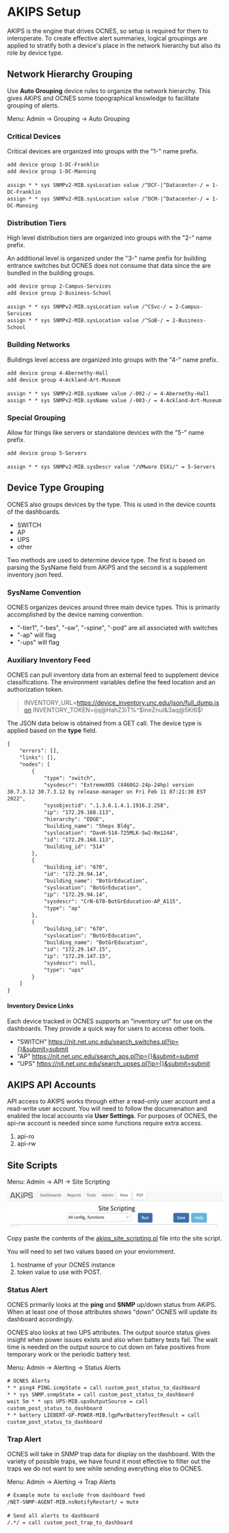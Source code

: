 AKIPS Setup
===

AKIPS is the engine that drives OCNES, so setup is required for them to interoperate.
To create effective alert summaries, logical groupings are applied to stratify both 
a device's place in the network hierarchy but also its role by device type.

## Network Hierarchy Grouping

Use **Auto Grouping** device rules to organize the network hierarchy.  This gives AKiPS and 
OCNES some topographical knowledge to facilitate grouping of alerts.

Menu: Admin -> Grouping -> Auto Grouping

### Critical Devices

Critical devices are organized into groups with the "1-" name prefix.

```
add device group 1-DC-Franklin 
add device group 1-DC-Manning

assign * * sys SNMPv2-MIB.sysLocation value /^DCF-|^Datacenter-/ = 1-DC-Franklin
assign * * sys SNMPv2-MIB.sysLocation value /^DCM-|^Datacenter-/ = 1-DC-Manning
```

### Distribution Tiers

High level distribution tiers are organized into groups with the "2-" name prefix.

An additional level is organized under the "3-" name prefix for building entrance switches
but OCNES does not consume that data since the are bundled in the building groups.

```
add device group 2-Campus-Services 
add device group 2-Business-School 

assign * * sys SNMPv2-MIB.sysLocation value /^CSvc-/ = 2-Campus-Services 
assign * * sys SNMPv2-MIB.sysLocation value /^SoB-/ = 2-Business-School 
```

### Building Networks

Buildings level access are organized into groups with the "4-" name prefix.

```
add device group 4-Abernethy-Hall
add device group 4-Ackland-Art-Museum

assign * * sys SNMPv2-MIB.sysName value /-002-/ = 4-Abernethy-Hall
assign * * sys SNMPv2-MIB.sysName value /-003-/ = 4-Ackland-Art-Museum
```

### Special Grouping

Allow for things like servers or standalone devices with the "5-" name prefix.

```
add device group 5-Servers

assign * * sys SNMPv2-MIB.sysDescr value "/VMware ESXi/" = 5-Servers
```

## Device Type Grouping

OCNES also groups devices by the type.  This is used in the device counts of the dashboards.

* SWITCH
* AP
* UPS
* other

Two methods are used to determine device type.  The first is based on parsing the SysName 
field from AKiPS and the second is a supplement inventory json feed.

### SysName Convention

OCNES organizes devices around three main device types.  This is primarily accomplished by
the device naming convention.

* "-tier1", "-bes", "-sw", "-spine", "-pod" are all associated with switches
* "-ap" will flag 
* "-ups" will flag 

### Auxiliary Inventory Feed

OCNES can pull inventory data from an external feed to supplement device 
classifications.  The environment variables define the feed location and
an authorization token.

> INVENTORY_URL=https://device_inventory.unc.edu/json/full_dump.json
> INVENTORY_TOKEN=ijq@HahZ3iT%^$IneZnuI&3aq@5KI6$!

The JSON data below is obtained from a GET call.  The device type is applied 
based on the **type** field.

```
{
    "errors": [],
    "links": [],
    "nodes": [
        {
            "type": "switch",
            "sysdescr": "ExtremeXOS (X460G2-24p-24hp) version 30.7.3.12 30.7.3.12 by release-manager on Fri Feb 11 07:21:30 EST 2022",
            "sysobjectid": ".1.3.6.1.4.1.1916.2.258",
            "ip": "172.29.168.113",
            "hierarchy": "EDGE",
            "building_name": "Sheps Bldg",
            "syslocation": "DavH-514-725MLK-Sw2-Rm1244",
            "id": "172.29.168.113",
            "building_id": "514"
        },
        {
            "building_id": "670",
            "id": "172.29.94.14",
            "building_name": "BotGrEducation",
            "syslocation": "BotGrEducation",
            "ip": "172.29.94.14",
            "sysdescr": "CrN-670-BotGrEducation-AP_A115",
            "type": "ap"
        },
        {
            "building_id": "670",
            "syslocation": "BotGrEducation",
            "building_name": "BotGrEducation",
            "id": "172.29.147.15",
            "ip": "172.29.147.15",
            "sysdescr": null,
            "type": "ups"
        }
    ]
}
```

#### Inventory Device Links

Each device tracked in OCNES supports an "inventory url" for use on the 
dashboards.  They provide a quick way for users to access other tools.

* "SWITCH" https://nit.net.unc.edu/search_switches.pl?ip={}&submit=submit
* "AP" https://nit.net.unc.edu/search_aps.pl?ip={}&submit=submit
* "UPS" https://nit.net.unc.edu/search_upses.pl?ip={}&submit=submit

## AKIPS API Accounts

API access to AKIPS works through either a read-only user account and a read-write user account.
You will need to follow the documenation and enabled the local accounts via **User Settings**.
For purposes of OCNES, the api-rw account is needed since some functions require extra access.

1. api-ro
2. api-rw

## Site Scripts

Menu: Admin -> API -> Site Scripting

![AKIPS Site Scripting configuration page](akips_site_scripting.png)

Copy paste the contents of the [akips_site_scripting.pl](site_scripting.pl) file into the site script.

You will need to set two values based on your enviornment.
1. hostname of your OCNES instance
2. token value to use with POST.

### Status Alert

OCNES primarily looks at the **ping** and **SNMP** up/down status from AKiPS.  When at least one
of those attributes shows "down" OCNES will update its dashboard accordingly.

OCNES also looks at two UPS attributes. The output source status gives insight when power issues
exists and also when battery tests fail. The wait time is needed on the output source to cut down
on false positives from temporary work or the periodic battery test.

Menu: Admin -> Alerting -> Status Alerts

```
# OCNES Alerts
* * ping4 PING.icmpState = call custom_post_status_to_dashboard
* * sys SNMP.snmpState = call custom_post_status_to_dashboard
wait 5m * * ups UPS-MIB.upsOutputSource = call custom_post_status_to_dashboard
* * battery LIEBERT-GP-POWER-MIB.lgpPwrBatteryTestResult = call custom_post_status_to_dashboard
```

### Trap Alert

OCNES will take in SNMP trap data for display on the dashboard.  With the variety of possible traps, 
we have found it most effective to filter out the traps we do not want to see while sending everything
else to OCNES.

Menu: Admin -> Alerting -> Trap Alerts

```
# Example mute to exclude from dashboard feed
/NET-SNMP-AGENT-MIB.nsNotifyRestart/ = mute

# Send all alerts to dashboard
/.*/ = call custom_post_trap_to_dashboard
```
